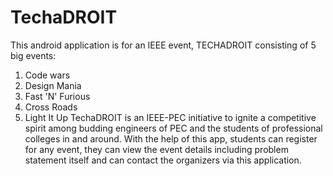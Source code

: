 # TechaDROIT
This android application is for an IEEE event, TECHADROIT consisting of 5 big events:
1. Code wars
2. Design Mania
3. Fast 'N' Furious
4. Cross Roads
5. Light It Up
TechaDROIT is an IEEE-PEC initiative to ignite a competitive spirit among budding engineers of PEC and the students of professional 
colleges in and around. 
With the help of this app, students can register for any event, they can view the event details including problem statement itself and 
can contact the organizers via this application.
